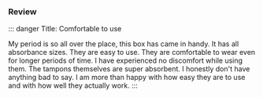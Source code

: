 ### Review

::: danger Title: Comfortable to use

My period is so all over the place, this box has came in handy. It has all absorbance sizes. They are easy to use. They are comfortable to wear even for longer periods of time. I have experienced no discomfort while using them. The tampons themselves are super absorbent. I honestly don't have anything bad to say. I am more than happy with how easy they are to use and with how well they actually work.
:::
